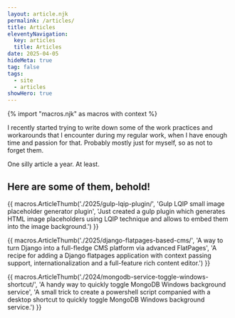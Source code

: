 ```yaml
---
layout: article.njk
permalink: /articles/
title: Articles
eleventyNavigation:
  key: articles
  title: Articles
date: 2025-04-05
hideMeta: true
tag: false
tags:
  - site
  - articles
showHero: true
---
```


<!--
@changed 2025.04.05, 08:00
-->

{% import "macros.njk" as macros with context %}

I recently started trying to write down some of the work practices and workarounds that I encounter during my regular work, when I have enough time and passion for that. Probably mostly just for myself, so as not to forget them.

One silly article a year. At least.

## Here are some of them, behold!

{{ macros.ArticleThumb('./2025/gulp-lqip-plugin/', 'Gulp LQIP small image placeholder generator plugin', 'Just created a gulp plugin which generates HTML image placeholders using LQIP technique and allows to embed them into the image background.') }}

{{ macros.ArticleThumb('./2025/django-flatpages-based-cms/', 'A way to turn Django into a full-fledge CMS platform via advanced FlatPages', 'A recipe for adding a Django flatpages application with context passing support, internationalization and a full-feature rich content editor.') }}

{{ macros.ArticleThumb('./2024/mongodb-service-toggle-windows-shortcut/', 'A handy way to quickly toggle MongoDB Windows background service', 'A small trick to create a powershell script companied with a desktop shortcut to quickly toggle MongoDB Windows background service.') }}

